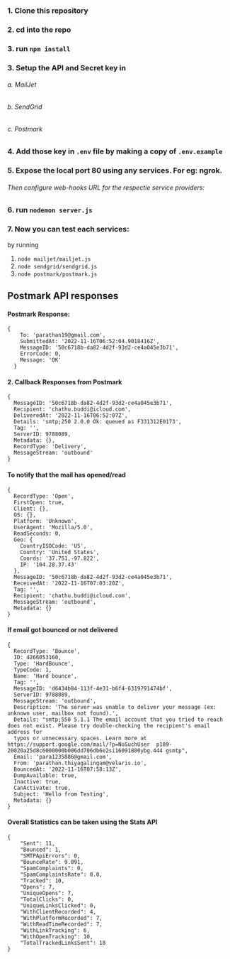 ### 1. Clone this repository
### 2. cd into the repo
### 3. run ```npm install``` 

### 3. Setup the API and Secret key in
###### a. MailJet
###### b. SendGrid
###### c. Postmark

### 4. Add those key in ```.env``` file by making a copy of ```.env.example```
### 5. Expose the local port 80 using any services. For eg: ngrok. 

###### Then configure web-hooks URL for the respectie service providers:

### 6. run ```nodemon server.js```

### 7. Now you can test each services:
by running 
1. ```node mailjet/mailjet.js```
2. ```node sendgrid/sendgrid.js```
3. ```node postmark/postmark.js```

## Postmark API responses

#### Postmark Response:
```aidl
{
    To: 'parathan19@gmail.com',
    SubmittedAt: '2022-11-16T06:52:04.9018416Z',
    MessageID: '50c6718b-da82-4d2f-93d2-ce4a045e3b71',
    ErrorCode: 0,
    Message: 'OK'
  }
```
#### 2. Callback Responses from Postmark

```aidl
{
  MessageID: '50c6718b-da82-4d2f-93d2-ce4a045e3b71',
  Recipient: 'chathu.buddi@icloud.com',
  DeliveredAt: '2022-11-16T06:52:07Z',
  Details: 'smtp;250 2.0.0 Ok: queued as F331312E0173',
  Tag: '',
  ServerID: 9788089,
  Metadata: {},
  RecordType: 'Delivery',
  MessageStream: 'outbound'
}
```

#### To notify that the mail has opened/read

```
{
  RecordType: 'Open',
  FirstOpen: true,
  Client: {},
  OS: {},
  Platform: 'Unknown',
  UserAgent: 'Mozilla/5.0',
  ReadSeconds: 0,
  Geo: {
    CountryISOCode: 'US',
    Country: 'United States',
    Coords: '37.751,-97.822',
    IP: '104.28.37.43'
  },
  MessageID: '50c6718b-da82-4d2f-93d2-ce4a045e3b71',
  ReceivedAt: '2022-11-16T07:03:20Z',
  Tag: '',
  Recipient: 'chathu.buddi@icloud.com',
  MessageStream: 'outbound',
  Metadata: {}
}
```

#### If email got bounced or not delivered

```aidl
{
  RecordType: 'Bounce',
  ID: 4266053160,
  Type: 'HardBounce',
  TypeCode: 1,
  Name: 'Hard bounce',
  Tag: '',
  MessageID: 'd6434b84-113f-4e31-b6f4-6319791474bf',
  ServerID: 9788089,
  MessageStream: 'outbound',
  Description: 'The server was unable to deliver your message (ex: unknown user, mailbox not found).',
  Details: "smtp;550 5.1.1 The email account that you tried to reach does not exist. Please try double-checking the recipient's email address for
  typos or unnecessary spaces. Learn more at https://support.google.com/mail/?p=NoSuchUser  p189-20020a25d8c6000000b006dd706db6e2si16091800ybg.444 gsmtp",
  Email: 'para1235886@gmail.com',
  From: 'parathan.thiyagalingam@velaris.io',
  BouncedAt: '2022-11-16T07:58:13Z',
  DumpAvailable: true,
  Inactive: true,
  CanActivate: true,
  Subject: 'Hello from Testing',
  Metadata: {}
}
```

#### Overall Statistics can be taken using the Stats API

```aidl
{
    "Sent": 11,
    "Bounced": 1,
    "SMTPApiErrors": 0,
    "BounceRate": 9.091,
    "SpamComplaints": 0,
    "SpamComplaintsRate": 0.0,
    "Tracked": 10,
    "Opens": 7,
    "UniqueOpens": 7,
    "TotalClicks": 0,
    "UniqueLinksClicked": 0,
    "WithClientRecorded": 4,
    "WithPlatformRecorded": 7,
    "WithReadTimeRecorded": 7,
    "WithLinkTracking": 6,
    "WithOpenTracking": 10,
    "TotalTrackedLinksSent": 18
}
```